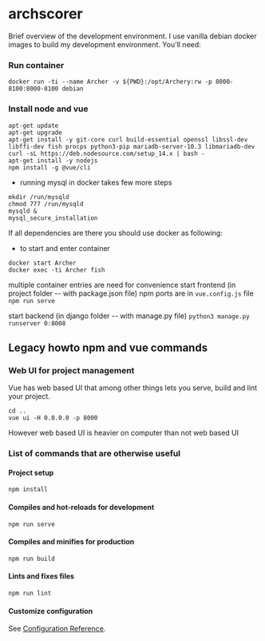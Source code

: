 # archscorer

Brief overview of the development environment. I use vanilla debian docker images
to build my development environment. You'll need:

### Run container
```
docker run -ti --name Archer -v ${PWD}:/opt/Archery:rw -p 8000-8100:8000-8100 debian
```

### Install node and vue
```
apt-get update
apt-get upgrade
apt-get install -y git-core curl build-essential openssl libssl-dev libffi-dev fish procps python3-pip mariadb-server-10.3 libmariadb-dev
curl -sL https://deb.nodesource.com/setup_14.x | bash -
apt-get install -y nodejs
npm install -g @vue/cli
```
* running mysql in docker takes few more steps
```
mkdir /run/mysqld
chmod 777 /run/mysqld
mysqld &
mysql_secure_installation
```

If all dependencies are there you should use docker as following:
* to start and enter container
```
docker start Archer
docker exec -ti Archer fish
```
multiple container entries are need for convenience
start frontend (in project folder -- with package.json file)
npm ports are in `vue.config.js` file
`npm run serve`

start backend (in django folder -- with manage.py file)
`python3 manage.py runserver 0:8008`

## Legacy howto npm and vue commands

### Web UI for project management
Vue has web based UI that among other things lets you serve, build and lint your project.
```
cd ..
vue ui -H 0.0.0.0 -p 8000
```

However web based UI is heavier on computer than not web based UI

### List of commands that are otherwise useful

#### Project setup
```
npm install
```

#### Compiles and hot-reloads for development
```
npm run serve
```

#### Compiles and minifies for production
```
npm run build
```

#### Lints and fixes files
```
npm run lint
```

#### Customize configuration
See [Configuration Reference](https://cli.vuejs.org/config/).

